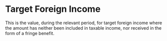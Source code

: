 # Target Foreign Income
This is the value, during the relevant period, for target foreign income where the amount has neither been included in taxable income, nor received in the form of a fringe benefit.